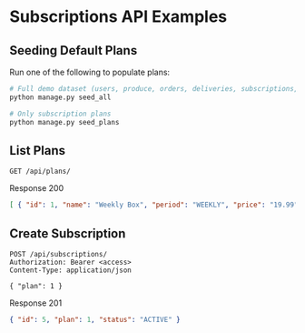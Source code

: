 # Subscriptions API Examples

## Seeding Default Plans

Run one of the following to populate plans:

```bash
# Full demo dataset (users, produce, orders, deliveries, subscriptions, etc.)
python manage.py seed_all

# Only subscription plans
python manage.py seed_plans
```

## List Plans
```http
GET /api/plans/
```

Response 200
```json
[ { "id": 1, "name": "Weekly Box", "period": "WEEKLY", "price": "19.99" } ]
```

## Create Subscription
```http
POST /api/subscriptions/
Authorization: Bearer <access>
Content-Type: application/json

{ "plan": 1 }
```

Response 201
```json
{ "id": 5, "plan": 1, "status": "ACTIVE" }
```

